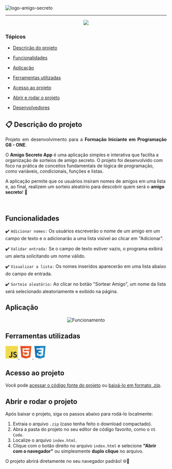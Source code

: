 ![logo-amigo-secreto](https://github.com/user-attachments/assets/a34f3fcb-6bd1-4df4-8feb-9cf235d07e65)

<hr>

<p align="center">
   <img src="http://img.shields.io/static/v1?label=STATUS&message=CONCLUIDO&color=RED&style=for-the-badge" #vitrinedev/>
</p>

### Tópicos 

- [Descrição do projeto](#descrição-do-projeto)

- [Funcionalidades](#funcionalidades)

- [Aplicação](#aplicação)

- [Ferramentas utilizadas](#ferramentas-utilizadas)

- [Acesso ao projeto](#acesso-ao-projeto)

- [Abrir e rodar o projeto](#abrir-e-rodar-o-projeto)

- [Desenvolvedores](#desenvolvedores)

## 📋 Descrição do projeto 

<p align="justify">
   Projeto em desenvolvimento para a <strong>Formação Iniciante em Programação G8 - ONE</strong>.
</p>

   O **Amigo Secreto App** é uma aplicação simples e interativa que facilita a organização de sorteios de amigo secreto. O projeto foi desenvolvido com foco na prática de conceitos fundamentais de lógica de programação, como variáveis, condicionais, funções e listas.

A aplicação permite que os usuários insiram nomes de amigos em uma lista e, ao final, realizem um sorteio aleatório para descobrir quem será o **amigo secreto**! 🎉


![]()
</p>

## Funcionalidades

:heavy_check_mark: `Adicionar nomes:` Os usuários escreverão o nome de um amigo em um campo de texto e o adicionarão a uma lista visível ao clicar em "Adicionar".

:heavy_check_mark: `Validar entrada:` Se o campo de texto estiver vazio, o programa exibirá um alerta solicitando um nome válido.

:heavy_check_mark: `Visualizar a lista:` Os nomes inseridos aparecerão em uma lista abaixo do campo de entrada.

:heavy_check_mark: `Sorteio aleatório:` Ao clicar no botão "Sortear Amigo", um nome da lista será selecionado aleatoriamente e exibido na página.

## Aplicação

<div align="center">

![Funcionamento](https://github.com/user-attachments/assets/910b540b-089c-4f82-b6b9-1bed3aad1cde)

  </div>

###

## Ferramentas utilizadas

<a href="https://developer.mozilla.org/pt-BR/docs/Web/JavaScript" target="_blank">
   <img src="https://raw.githubusercontent.com/devicons/devicon/master/icons/javascript/javascript-original.svg" alt="javascript" width="40" height="40"/>
</a> 

<a href="https://developer.mozilla.org/pt-BR/docs/Web/HTML" target="_blank">
   <img src="https://raw.githubusercontent.com/devicons/devicon/master/icons/html5/html5-original.svg" alt="html" width="40" height="40"/>
</a> 

<a href="https://developer.mozilla.org/pt-BR/docs/Web/CSS" target="_blank">
   <img src="https://raw.githubusercontent.com/devicons/devicon/master/icons/css3/css3-original.svg" alt="css" width="40" height="40"/>
</a>

###

## Acesso ao projeto

Você pode [acessar o código fonte do projeto](https://github.com/XavierJoao/amigo-secreto) ou [baixá-lo em formato .zip](https://github.com/XavierJoao/amigo-secreto/archive/refs/heads/main.zip).

## Abrir e rodar o projeto

Após baixar o projeto, siga os passos abaixo para rodá-lo localmente:

1. Extraia o arquivo `.zip` (caso tenha feito o download compactado).
2. Abra a pasta do projeto no seu editor de código favorito, como o `VS Code`.
3. Localize o arquivo `index.html`.
4. Clique com o botão direito no arquivo `index.html` e selecione **"Abrir com o navegador"** ou simplesmente **duplo clique** no arquivo.

O projeto abrirá diretamente no seu navegador padrão! 🌐🚀
